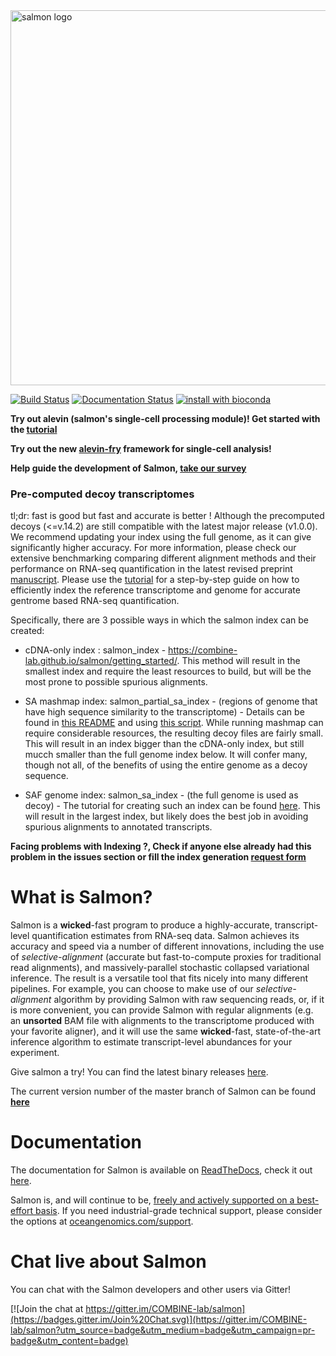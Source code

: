 <img alt="salmon logo" src="https://github.com/COMBINE-lab/salmon/raw/master/doc/salmon_logo.png" width="600">

[![Build Status](https://travis-ci.org/COMBINE-lab/salmon.svg?branch=master)](https://travis-ci.org/COMBINE-lab/salmon)
[![Documentation Status](https://readthedocs.org/projects/salmon/badge/?version=latest)](http://salmon.readthedocs.org/en/latest)
[![install with bioconda](https://img.shields.io/badge/install%20with-bioconda-brightgreen.svg?style=flat-square)](http://bioconda.github.io/recipes/salmon/README.html)


**Try out alevin (salmon's single-cell processing module)!  Get started with the [tutorial](https://combine-lab.github.io/alevin-tutorial/#blog)**

**Try out the new [alevin-fry](https://alevin-fry.readthedocs.io/en/latest/) framework for single-cell analysis!**

**Help guide the development of Salmon, [take our survey](https://docs.google.com/forms/d/e/1FAIpQLSeWhBNE_fA_0uVHvbAlAulDmfmowv7rAYla879DZpqCARyRTQ/viewform)**

### Pre-computed decoy transcriptomes 

tl;dr: fast is good but fast and accurate is better !
Although the precomputed decoys (<=v.14.2) are still compatible with the latest major release (v1.0.0). We recommend updating your index using the full genome, as it can give significantly higher accuracy. For more information, please check our extensive benchmarking comparing different alignment methods and their performance on RNA-seq quantification in the latest revised preprint [manuscript](https://www.biorxiv.org/content/10.1101/657874v2).
Please use the [tutorial](https://combine-lab.github.io/alevin-tutorial/2019/selective-alignment/) for a step-by-step guide on how to efficiently index the reference transcriptome and genome for accurate gentrome based RNA-seq quantification.

Specifically, there are 3 possible ways in which the salmon index can be created:

* cDNA-only index : salmon_index - https://combine-lab.github.io/salmon/getting_started/. This method will result in the smallest index and require the least resources to build, but will be the most prone to possible spurious alignments.

* SA mashmap index: salmon_partial_sa_index - (regions of genome that have high sequence similarity to the transcriptome) - Details can be found in [this README](https://github.com/COMBINE-lab/SalmonTools/blob/master/README.md) and using [this script](https://raw.githubusercontent.com/COMBINE-lab/SalmonTools/master/scripts/generateDecoyTranscriptome.sh). While running mashmap can require considerable resources, the resulting decoy files are fairly small.  This will result in an index bigger than the cDNA-only index, but still mucch smaller than the full genome index below.  It will confer many, though not all, of the benefits of using the entire genome as a decoy sequence.

* SAF genome index: salmon_sa_index - (the full genome is used as decoy) - The tutorial for creating such an index can be found [here](https://combine-lab.github.io/alevin-tutorial/2019/selective-alignment/).  This will result in the largest index, but likely does the best job in avoiding spurious alignments to annotated transcripts. 

**Facing problems with Indexing ?, Check if anyone else already had this problem in the issues section or fill the index generation [request form](https://forms.gle/3baJc5SYrkSWb1z48)**

What is Salmon?
===============

Salmon is a **wicked**-fast program to produce a highly-accurate, transcript-level quantification estimates from 
RNA-seq data.  Salmon achieves its accuracy and speed via a number of different innovations, including the 
use of *selective-alignment* (accurate but fast-to-compute proxies for traditional read alignments), and 
massively-parallel stochastic collapsed variational inference.  The result is a versatile tool that fits nicely
into many different pipelines.  For example, you can choose to make use of our *selective-alignment* algorithm by providing Salmon with raw sequencing reads, or, if it is more convenient, you can provide Salmon with regular alignments (e.g. an **unsorted** BAM file with alignments to the transcriptome produced with your favorite aligner), and it will use the same **wicked**-fast, state-of-the-art inference algorithm to estimate transcript-level abundances for your experiment.

Give salmon a try!  You can find the latest binary releases [here](https://github.com/COMBINE-lab/salmon/releases).

The current version number of the master branch of Salmon can be found [**here**](http://combine-lab.github.io/salmon/version_info/latest)

Documentation
==============

The documentation for Salmon is available on [ReadTheDocs](http://readthedocs.org), check it out [here](http://salmon.readthedocs.org).

Salmon is, and will continue to be, [freely and actively supported on a best-effort basis](https://oceangenomics.com/about/#open).
If you need industrial-grade technical support, please consider the options at [oceangenomics.com/support](http://oceangenomics.com/support).

Chat live about Salmon
======================

You can chat with the Salmon developers and other users via Gitter!

[![Join the chat at https://gitter.im/COMBINE-lab/salmon](https://badges.gitter.im/Join%20Chat.svg)](https://gitter.im/COMBINE-lab/salmon?utm_source=badge&utm_medium=badge&utm_campaign=pr-badge&utm_content=badge)
